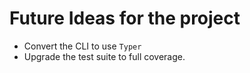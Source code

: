 # Future Ideas for the project

- Convert the CLI to use `Typer`
- Upgrade the test suite to full coverage.
